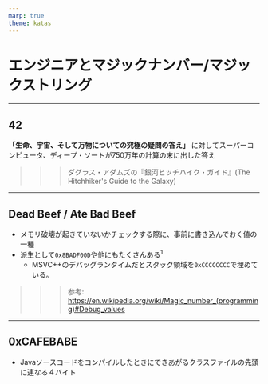 ```yaml
---
marp: true
theme: katas
---
```

<!-- 
size: 16:9
paginate: true
-->
<!-- header: 勉強会#-->

# エンジニアとマジックナンバー/マジックストリング

---

## 42

**「生命、宇宙、そして万物についての究極の疑問の答え」** に対してスーパーコンピュータ、ディープ・ソートが750万年の計算の末に出した答え

>>> ダグラス・アダムズの『銀河ヒッチハイク・ガイド』(The Hitchhiker's Guide to the Galaxy)

---

## Dead Beef / Ate Bad Beef 

* メモリ破壊が起きていないかチェックする際に、事前に書き込んでおく値の一種
* 派生として`0x8BADF00D`や他にもたくさんある$^1$
    * MSVC++のデバッグランタイムだとスタック領域を`0xCCCCCCCC`で埋めている。

>>> 参考: https://en.wikipedia.org/wiki/Magic_number_(programming)#Debug_values

---

## 0xCAFEBABE

* Javaソースコードをコンパイルしたときにできあがるクラスファイルの先頭に連なる４バイト
